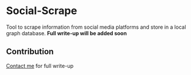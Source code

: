 # Social-Scrape

Tool to scrape information from social media platforms and store in a local graph database.
**Full write-up will be added soon**

## Contribution
[Contact me](dushyanth.n.p@gmail.com) for full write-up
